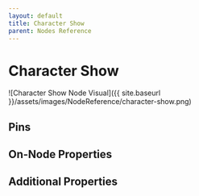 ```yaml
---
layout: default
title: Character Show
parent: Nodes Reference
---
```

# Character Show

![Character Show Node Visual]({{ site.baseurl }}/assets/images/NodeReference/character-show.png)

## Pins

## On-Node Properties

## Additional Properties